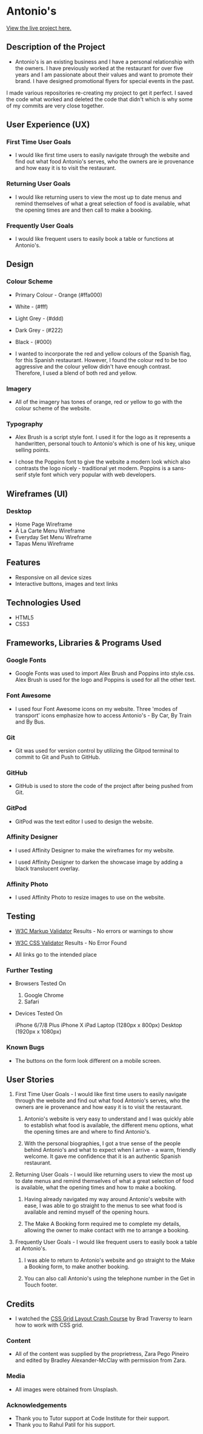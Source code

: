 # Antonio's

[View the live project here.](https://mcbradderzz.github.io/antonios/)

## Description of the Project

* Antonio's is an existing business and I have a personal relationship with the owners.  I have previously worked at the restaurant for over five years and I am passionate about their values and want to promote their brand.  I have designed promotional flyers for special events in the past.

I made various repositories re-creating my project to get it perfect. I saved the code what worked and deleted the code that didn't which is why some of my commits are very close together.

## User Experience (UX)

### First Time User Goals

* I would like first time users to easily navigate through the website and find out what food Antonio's serves, who the owners are ie provenance and how easy it is to visit the restaurant.

### Returning User Goals

* I would like returning users to view the most up to date menus and remind themselves of what a great selection of food is available, what the opening times are and then call to make a booking.

### Frequently User Goals

* I would like frequent users to easily book a table or functions at Antonio's.

## Design

### Colour Scheme

* Primary Colour - Orange (#ffa000)
* White - (#fff)
* Light Grey - (#ddd)
* Dark Grey - (#222)
* Black - (#000)

* I wanted to incorporate the red and yellow colours of the Spanish flag, for this Spanish restaurant.  However, I found the colour red to be too aggressive and the colour yellow didn't have enough contrast. Therefore, I used a blend of both red and yellow.

### Imagery

* All of the imagery has tones of orange, red or yellow to go with the colour scheme of the website.

### Typography

* Alex Brush is a script style font. I used it for the logo as it represents a handwritten, personal touch to Antonio's which is one of his key, unique selling points.

* I chose the Poppins font to give the website a modern look which also contrasts the logo nicely - traditional yet modern. Poppins is a sans-serif style font which very popular with web developers.

## Wireframes (UI)

### Desktop

* Home Page Wireframe
* À La Carte Menu Wireframe
* Everyday Set Menu Wireframe
* Tapas Menu Wireframe

## Features

* Responsive on all device sizes
* Interactive buttons, images and text links

## Technologies Used

* HTML5
* CSS3

## Frameworks, Libraries & Programs Used

### Google Fonts

* Google Fonts was used to import Alex Brush and Poppins into style.css. Alex Brush is used for the logo and Poppins is used for all the other text.

### Font Awesome

* I used four Font Awesome icons on my website. Three 'modes of transport' icons emphasize how to access Antonio's - By Car, By Train and By Bus.

### Git

* Git was used for version control by utilizing the Gitpod terminal to commit to Git and Push to GitHub.

### GitHub

* GitHub is used to store the code of the project after being pushed from Git.

### GitPod

* GitPod was the text editor I used to design the website.

### Affinity Designer

* I used Affinity Designer to make the wireframes for my website.

* I used Affinity Designer to darken the showcase image by adding a black translucent overlay.

### Affinity Photo

* I used Affinity Photo to resize images to use on the website.

## Testing

* [W3C Markup Validator](https://jigsaw.w3.org/css-validator/#validate_by_input) Results - No errors or warnings to show

* [W3C CSS Validator](https://jigsaw.w3.org/css-validator/#validate_by_input)
Results - No Error Found

* All links go to the intended place

### Further Testing

* Browsers Tested On

    1. Google Chrome
    2. Safari

* Devices Tested On

    iPhone 6/7/8 Plus
    iPhone X
    iPad
    Laptop (1280px x 800px)
    Desktop (1920px x 1080px)

### Known Bugs

* The buttons on the form look different on a mobile screen.

## User Stories

1. First Time User Goals - I would like first time users to easily navigate through the website and find out what food Antonio's serves, who the owners are ie provenance and how easy it is to visit the restaurant.

    1. Antonio's website is very easy to understand and I was quickly able to establish what food is available, the different menu options, what the opening times are and where to find Antonio's.

    2. With the personal biographies, I got a true sense of the people behind Antonio's and what to expect when I arrive - a warm, friendly welcome. It gave me confidence that it is an authentic Spanish restaurant.

2. Returning User Goals - I would like returning users to view the most up to date menus and remind themselves of what a great selection of food is available, what the opening times and how to make a booking.

    1. Having already navigated my way around Antonio's website with ease, I was able to go straight to the menus to see what food is available and remind myself of the opening hours.

    2. The Make A Booking form required me to complete my details, allowing the owner to make contact with me to arrange a booking.

3. Frequently User Goals - I would like frequent users to easily book a table at Antonio's.

    1. I was able to return to Antonio's website and go straight to the Make a Booking form, to make another booking.

    2. You can also call Antonio's using the telephone number in the Get in Touch footer.

## Credits

* I watched the [CSS Grid Layout Crash Course](https://www.youtube.com/watch?v=jV8B24rSN5o) by Brad Traversy to learn how to work with CSS grid.

### Content

* All of the content was supplied by the proprietress, Zara Pego Pineiro and edited by Bradley Alexander-McClay with permission from Zara.


### Media

* All images were obtained from Unsplash.

### Acknowledgements

* Thank you to Tutor support at Code Institute for their support.
* Thank you to Rahul Patil for his support.
